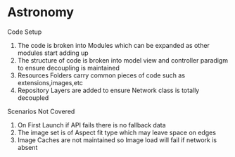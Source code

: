 # Astronomy

Code Setup

1. The code is broken into Modules which can be expanded as other modules start adding up
2. The structure of code is broken into model view and controller paradigm to ensure decoupling is maintained
3. Resources Folders carry common pieces of code such as extensions,images,etc
4. Repository Layers are added to ensure Network class is totally decoupled

Scenarios Not Covered

1. On First Launch if API fails there is no fallback data
2. The image set is of Aspect fit type which may leave space on edges 
3. Image Caches are not maintained so Image load will fail if network is absent
